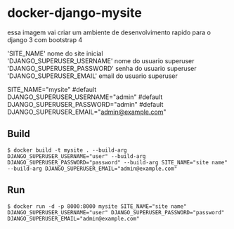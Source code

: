 # docker-django-mysite

essa imagem vai criar um ambiente de desenvolvimento rapido para o django 3 com bootstrap 4


'SITE_NAME' nome do site inicial<br>
'DJANGO_SUPERUSER_USERNAME' nome do usuario superuser<br>
'DJANGO_SUPERUSER_PASSWORD' senha do usuario superuser<br>
'DJANGO_SUPERUSER_EMAIL' email do usuario superuser

SITE_NAME="mysite" #default <br>
DJANGO_SUPERUSER_USERNAME="admin" #default <br>
DJANGO_SUPERUSER_PASSWORD="admin" #default <br>
DJANGO_SUPERUSER_EMAIL="admin@example.com"<br>

## Build

```
$ docker build -t mysite . --build-arg DJANGO_SUPERUSER_USERNAME="user" --build-arg DJANGO_SUPERUSER_PASSWORD="password" --build-arg SITE_NAME="site name" --build-arg DJANGO_SUPERUSER_EMAIL="admin@example.com"
```

## Run

```
$ docker run -d -p 8000:8000 mysite SITE_NAME="site name" DJANGO_SUPERUSER_USERNAME="user" DJANGO_SUPERUSER_PASSWORD="password" DJANGO_SUPERUSER_EMAIL="admin@example.com"
```
